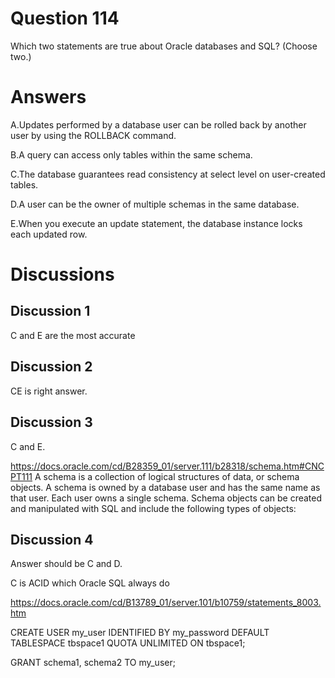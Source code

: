 # Question 114
Which two statements are true about Oracle databases and SQL? (Choose two.)

# Answers
A.Updates performed by a database user can be rolled back by another user by using the ROLLBACK command.

B.A query can access only tables within the same schema.

C.The database guarantees read consistency at select level on user-created tables.

D.A user can be the owner of multiple schemas in the same database.

E.When you execute an update statement, the database instance locks each updated row.

# Discussions
## Discussion 1
C and E are the most accurate

## Discussion 2
CE is right answer.

## Discussion 3
C and E.


https://docs.oracle.com/cd/B28359_01/server.111/b28318/schema.htm#CNCPT111
A schema is a collection of logical structures of data, or schema objects. A schema is owned by a database user and has the same name as that user. Each user owns a single schema. Schema objects can be created and manipulated with SQL and include the following types of objects:

## Discussion 4
Answer should be C and D.

C is ACID which Oracle SQL always do

https://docs.oracle.com/cd/B13789_01/server.101/b10759/statements_8003.htm

CREATE USER my_user IDENTIFIED BY my_password DEFAULT TABLESPACE tbspace1 QUOTA UNLIMITED ON tbspace1;

GRANT schema1, schema2 TO my_user;

